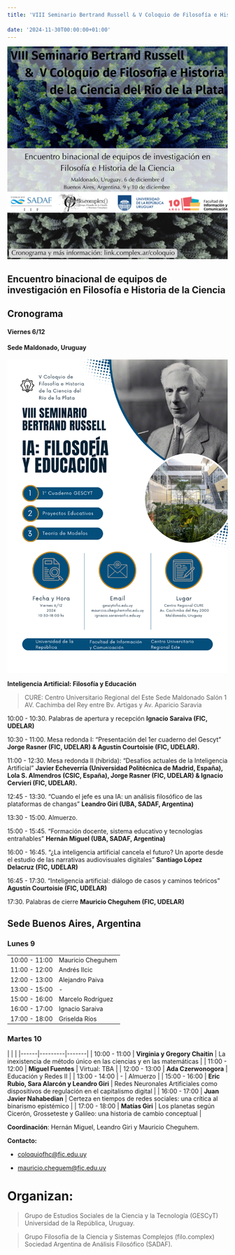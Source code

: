```yaml
---
title: 'VIII Seminario Bertrand Russell & V Coloquio de Filosofía e Historia de la Ciencia del Río de la Plata'

date: '2024-11-30T00:00:00+01:00'
---
```


![image](2.png)

## Encuentro binacional de equipos de investigación en Filosofía e Historia de la Ciencia


## Cronograma

#### Viernes 6/12

#### Sede Maldonado, Uruguay

![image](./russell_1.png)

**Inteligencia Artificial: Filosofía y Educación**

> CURE: Centro Universitario Regional del Este
Sede Maldonado
Salón 1
AV. Cachimba del Rey entre Bv. Artigas y Av. Aparicio Saravia


10:00 - 10:30. Palabras de apertura y recepción
**Ignacio Saraiva (FIC, UDELAR)**

10:30 - 11:00. Mesa redonda I: “Presentación del 1er cuaderno del Gescyt”
**Jorge Rasner (FIC, UDELAR) & Agustín Courtoisie (FIC, UDELAR).**

11:00 - 12:30. Mesa redonda II (híbrida): “Desafíos actuales de la Inteligencia
Artificial”
**Javier Echeverría (Universidad Politécnica de Madrid, España), Lola S.
Almendros (CSIC, España), Jorge Rasner (FIC, UDELAR) & Ignacio Cervieri
(FIC, UDELAR).**

12:45 - 13:30. “Cuando el jefe es una IA: un análisis filosófico de las plataformas de changas”
**Leandro Giri (UBA, SADAF, Argentina)**

13:30 - 15:00. Almuerzo.

15:00 - 15:45. “Formación docente, sistema educativo y tecnologías entrañables”
**Hernán Miguel (UBA, SADAF, Argentina)**

16:00 - 16:45. “¿La inteligencia artificial cancela el futuro? Un aporte desde el
estudio de las narrativas audiovisuales digitales”
**Santiago López Delacruz (FIC, UDELAR)**

16:45 - 17:30. “Inteligencia artificial: diálogo de casos y caminos teóricos”
**Agustín Courtoisie (FIC, UDELAR)**

17:30. Palabras de cierre
**Mauricio Cheguhem (FIC, UDELAR)**

## Sede Buenos Aires, Argentina

### Lunes 9

|   |   |
|---|---|
10:00 - 11:00 | Mauricio Cheguhem | Literatura y ciencia: de la anticipación a la teoría adaptativa en la ficción climática rioplatense
11:00 - 12:00 | Andrés Ilcic | Gobernanza e inteligencia artificial: Una mirada desde los sistemas complejos
12:00 - 13:00 | Alejandro Paiva | Notas sobre el problema de la demarcación
13:00 - 15:00 | - | Almuerzo |
15:00 - 16:00 | Marcelo Rodríguez | Racionalidades científicas y racionalidades de la comunicación: posverdad y redes sociales
16:00 - 17:00 | Ignacio Saraiva | Reconstrucción paradigmática y teórica en ciencia de la información: el caso de la recuperación de la información
17:00 - 18:00 | Griselda Ríos | Transmisión social del significado

### Martes 10

|  |  |
|------|---------|-------|
| 10:00 - 11:00 | **Virginia y Gregory Chaitin** | La inexistencia de método único en las ciencias y en las matemáticas |
| 11:00 - 12:00 | **Miguel Fuentes** | Virtual: TBA |
| 12:00 - 13:00 | **Ada Czerwonogora** | Educación y Redes II |
| 13:00 - 14:00 | - | Almuerzo |
| 15:00 - 16:00 | **Eric Rubio, Sara Alarcón y Leandro Giri** | Redes Neuronales Artificiales como dispositivos de regulación en el capitalismo digital |
| 16:00 - 17:00 | **Juan Javier Nahabedian** | Certeza en tiempos de redes sociales: una crítica al binarismo epistémico |
| 17:00 - 18:00 | **Matías Giri** | Los planetas según Cicerón, Grosseteste y Galileo: una historia de cambio conceptual |

**Coordinación**: Hernán Miguel, Leandro Giri y Mauricio Cheguhem.

**Contacto:**

* [coloquiofhc@fic.edu.uy](mailto:coloquiofhc@fic.edu.uy)

* [mauricio.cheguem@fic.edu.uy](mailto:mauricio.cheguem@fic.edu.uy)

# Organizan:

> Grupo de Estudios Sociales de la Ciencia y la Tecnología (GESCyT)
> Universidad de la República, Uruguay.

> Grupo Filosofía de la Ciencia y Sistemas Complejos (filo.complex)
> Sociedad Argentina de Análisis Filosófico (SADAF).

